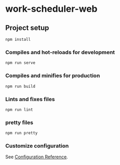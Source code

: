 # work-scheduler-web

## Project setup

```
npm install
```

### Compiles and hot-reloads for development

```
npm run serve
```

### Compiles and minifies for production

```
npm run build
```

### Lints and fixes files

```
npm run lint
```

### pretty files

```
npm run pretty
```

### Customize configuration

See [Configuration Reference](https://cli.vuejs.org/config/).
